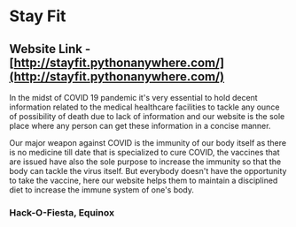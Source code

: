 # Stay Fit
## Website Link - [http://stayfit.pythonanywhere.com/](http://stayfit.pythonanywhere.com/)
In the midst of COVID 19 pandemic it's very essential to hold decent information related to the medical healthcare facilities to tackle any ounce of possibility of death due to lack of information and our website is the sole place where any person can get these information in a concise manner.


Our major weapon against COVID is the immunity of our body itself as there is no medicine till date that is specialized to cure COVID, the vaccines that are issued have also the sole purpose to increase the immunity so that the body can tackle the virus itself. But everybody doesn't have the opportunity to take the vaccine, here our website helps them to maintain a disciplined diet to increase the immune system of one's body. 

### Hack-O-Fiesta, Equinox
